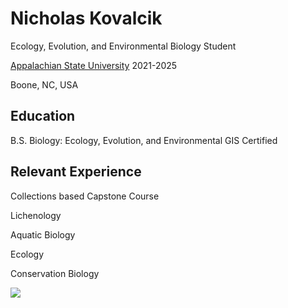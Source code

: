 # Nicholas Kovalcik
Ecology, Evolution, and Environmental Biology Student 

[Appalachian State University](https://biology.appstate.edu/) 2021-2025

Boone, NC, USA

## Education
B.S. Biology: Ecology, Evolution, and Environmental
GIS Certified
## Relevant Experience
Collections based Capstone Course

Lichenology

Aquatic Biology

Ecology

Conservation Biology


<img src="accolades-campus.jpg">


